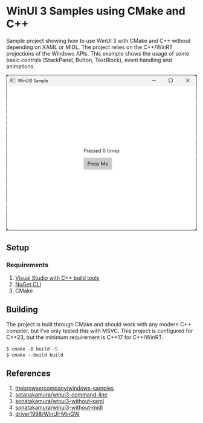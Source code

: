 # WinUI 3 Samples using CMake and C++

Sample project showing how to use WinUI 3 with CMake and C++ without depending on XAML or MIDL. The project relies on the C++/WinRT projections of the Windows APIs. This example shows the usage of some basic controls (StackPanel, Button, TextBlock), event handling and animations.

![screenshot](docs/screenshot.png)

## Setup
### Requirements
1. [Visual Studio with C++ build tools](https://learn.microsoft.com/en-us/windows/apps/windows-app-sdk/set-up-your-development-environment)
2. [NuGet CLI](https://learn.microsoft.com/en-us/nuget/reference/nuget-exe-cli-reference?tabs=windows)
3. CMake

## Building

The project is built through CMake and should work with any modern C++ compiler, but I've only tested this with MSVC. This project is configured for C++23, but the minimum requirement is C++17 for C++/WinRT.

    $ cmake -B build -S .
    $ cmake --build build

## References

1. [thebrowsercompany/windows-samples](https://github.com/thebrowsercompany/windows-samples)
1. [sotanakamura/winui3-command-line](https://github.com/sotanakamura/winui3-command-line/tree/main)
1. [sonatakamura/winui3-without-xaml](https://github.com/sotanakamura/winui3-without-xaml)
1. [sonatakamura/winui3-without-midl](https://github.com/sotanakamura/winui3-without-midl/tree/8f6c5104e89d662fb020aa4f01a8fd20d924ebd7)
1. [driver1998/WinUI-MinGW](https://github.com/driver1998/WinUI-MinGW/tree/main)